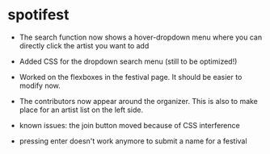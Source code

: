 # spotifest
* The search function now shows a hover-dropdown menu where you can directly click the artist you want to add 
* Added CSS for the dropdown search menu (still to be optimized!)
* Worked on the flexboxes in the festival page. It should be easier to modify now. 
* The contributors now appear around the organizer. This is also to make place for an artist list on the left side.


* known issues: the join button moved because of CSS interference
* pressing enter doesn't work anymore to submit a name for a festival
